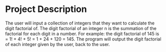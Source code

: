 # Project Description

The user will input a collection of integers that they want to calculate the digit factorial of. The digit factorial of an integer n is the summation of the factorial for each digit in a number. For example: the digit factorial of 145 is = 1! + 4! + 5! = 1 + 24 + 120 = 145. The program will output the digit factorial of each integer given by the user, back to the user.


![<System Diagram>](https://github.com/<Lumbus22>/<CPS353Project>/blob/main/<CPS353SystemDiagram.pdf>/<CPS353SystemDiagram>?raw=true)
